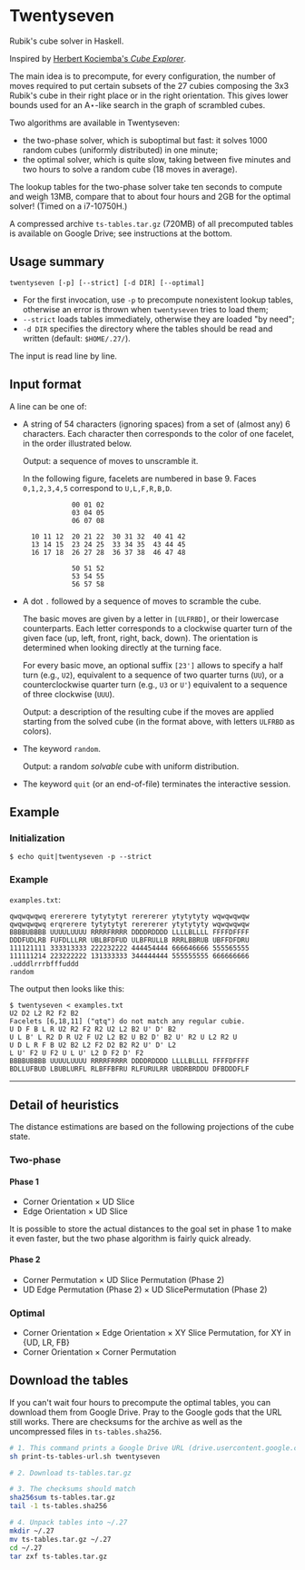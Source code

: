 Twentyseven
===========

Rubik's cube solver in Haskell.

Inspired by [Herbert Kociemba's *Cube Explorer*](http://kociemba.org/cube.htm).

The main idea is to precompute, for every configuration, the number of moves
required to put certain subsets of the 27 cubies composing the 3x3 Rubik's cube
in their right place or in the right orientation. This gives lower bounds
used for an A⋆-like search in the graph of scrambled cubes.

Two algorithms are available in Twentyseven:

- the two-phase solver, which is suboptimal but fast: it solves 1000 random cubes (uniformly distributed) in one minute;
- the optimal solver, which is quite slow, taking between five minutes and two hours to solve a random cube (18 moves in average).

The lookup tables for the two-phase solver take ten seconds to compute and weigh 13MB,
compare that to about four hours and 2GB for the optimal solver!
(Timed on a i7-10750H.)

A compressed archive `ts-tables.tar.gz` (720MB) of all precomputed tables is
available on Google Drive; see instructions at the bottom.

Usage summary
-------------

    twentyseven [-p] [--strict] [-d DIR] [--optimal]

- For the first invocation, use `-p` to precompute nonexistent lookup tables,
  otherwise an error is thrown when `twentyseven` tries to load them;
- `--strict` loads tables immediately, otherwise they are loaded "by need";
- `-d DIR` specifies the directory where the tables should be read and written
  (default: `$HOME/.27/`).

The input is read line by line.

Input format
------------

A line can be one of:

- A string of 54 characters (ignoring spaces) from a set of (almost any) 6
  characters. Each character then corresponds to the color of one facelet, in
  the order illustrated below.

  Output: a sequence of moves to unscramble it.

  In the following figure, facelets are numbered in base 9. Faces `0,1,2,3,4,5` correspond to `U,L,F,R,B,D`.

                  00 01 02
                  03 04 05
                  06 07 08

        10 11 12  20 21 22  30 31 32  40 41 42
        13 14 15  23 24 25  33 34 35  43 44 45
        16 17 18  26 27 28  36 37 38  46 47 48

                  50 51 52
                  53 54 55
                  56 57 58

- A dot `.` followed by a sequence of moves to scramble the cube.

  The basic moves are given by a letter in `[ULFRBD]`, or their lowercase
  counterparts.  Each letter corresponds to a clockwise quarter turn of the
  given face (up, left, front, right, back, down).  The orientation is
  determined when looking directly at the turning face.

  For every basic move, an optional suffix `[23']` allows to specify a half
  turn (e.g., `U2`), equivalent to a sequence of two quarter turns (`UU`), or a
  counterclockwise quarter turn (e.g., `U3` or `U'`) equivalent to a sequence
  of three clockwise (`UUU`).

  Output: a description of the resulting cube if the moves are applied starting
  from the solved cube (in the format above, with letters `ULFRBD` as
  colors).

- The keyword `random`.

  Output: a random *solvable* cube with uniform distribution.

- The keyword `quit` (or an end-of-file) terminates the interactive session.

Example
-------

### Initialization

    $ echo quit|twentyseven -p --strict

### Example

`examples.txt`:

    qwqwqwqwq erererere tytytytyt rerererer ytytytyty wqwqwqwqw
    qwqwqwqwq erqrerere tytytytyt rerererer ytytytyty wqwqwqwqw
    BBBBUBBBB UUUULUUUU RRRRFRRRR DDDDRDDDD LLLLBLLLL FFFFDFFFF
    DDDFUDLRB FUFDLLLRR UBLBFDFUD ULBFRULLB RRRLBBRUB UBFFDFDRU
    111121111 333313333 222232222 444454444 666646666 555565555
    111111214 223222222 131333333 344444444 555555555 666666666
    .udddlrrrbfffuddd
    random

The output then looks like this:

    $ twentyseven < examples.txt
    U2 D2 L2 R2 F2 B2
    Facelets [6,18,11] ("qtq") do not match any regular cubie.
    U D F B L R U2 R2 F2 R2 U2 L2 B2 U' D' B2
    U L B' L R2 D R U2 F U2 L2 B2 U B2 D' B2 U' R2 U L2 R2 U
    U D L R F B U2 B2 L2 F2 D2 B2 R2 U' D' L2
    L U' F2 U F2 U L U' L2 D F2 D' F2
    BBBBUBBBB UUUULUUUU RRRRFRRRR DDDDRDDDD LLLLBLLLL FFFFDFFFF
    BDLLUFBUD LBUBLURFL RLBFFBFRU RLFURULRR UBDRBRDDU DFBDDDFLF

---

Detail of heuristics
--------------------

The distance estimations are based on the following projections of the cube state.

### Two-phase

#### Phase 1

- Corner Orientation × UD Slice
- Edge Orientation × UD Slice

It is possible to store the actual distances to the goal set in phase 1 to
make it even faster, but the two phase algorithm is fairly quick already.

#### Phase 2

- Corner Permutation × UD Slice Permutation (Phase 2)
- UD Edge Permutation (Phase 2) × UD SlicePermutation (Phase 2)

### Optimal

- Corner Orientation × Edge Orientation
  × XY Slice Permutation, for XY in {UD, LR, FB}
- Corner Orientation × Corner Permutation

Download the tables
-------------------

If you can't wait four hours to precompute the optimal tables,
you can download them from Google Drive.
Pray to the Google gods that the URL still works.
There are checksums for the archive as well as the uncompressed files in `ts-tables.sha256`.

```sh
# 1. This command prints a Google Drive URL (drive.usercontent.google.com) where you can download ts-tables.tar.gz
sh print-ts-tables-url.sh twentyseven

# 2. Download ts-tables.tar.gz

# 3. The checksums should match
sha256sum ts-tables.tar.gz
tail -1 ts-tables.sha256

# 4. Unpack tables into ~/.27
mkdir ~/.27
mv ts-tables.tar.gz ~/.27
cd ~/.27
tar zxf ts-tables.tar.gz
```
